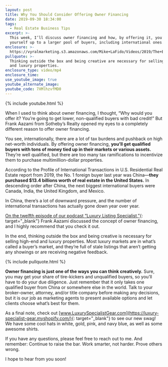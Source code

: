 ```yaml
---
layout: post
title: Why You Should Consider Offering Owner Financing
date: 2019-09-30 18:34:00
tags:
  - Real Estate Business Tips
excerpt: >-
  This week, I’ll discuss owner financing and how, by offering it, you’ll open
  yourself up to a larger pool of buyers, including international ones.
enclosure: >-
  https://vyralmarketing.s3.amazonaws.com/Mike+LaFido/Videos/2019/The+Benefits+Of+Owner+Financing+_+Luxury+Listing+Specialist.mp4
pullquote: >-
  Thinking outside the box and being creative are necessary for selling high-end
  and luxury properties.
enclosure_type: video/mp4
enclosure_time:
use_youtube_image: true
youtube_alternate_image:
youtube_code: 7XMlhzvfMD0
---
```


{% include youtube.html %}

When I used to think about owner financing, I thought, “Why would you offer it? You’re going to get lower, non-qualified buyers with bad credit\!” But Frank Aazami from Sotheby’s Realty opened my eyes to a completely different reason to offer owner financing.

You see, internationally, there are a lot of tax burdens and pushback on high net-worth individuals. By offering owner financing, **you’ll get qualified buyers with tons of money tied up in their markets or various assets.** They’re well qualified, but there are too many tax ramifications to incentivize them to purchase multimillion-dollar properties.

According to the Profile of International Transactions in U.S. Residential Real Estate report from 2019, the No. 1 foreign buyer last year was China—**they purchased $13.4 billions worth of real estate in the United States.** In descending order after China, the next biggest international buyers were Canada, India, the United Kingdom, and Mexico.

In China, there’s a lot of downward pressure, and the number of international transactions has actually gone down year over year.

[On the twelfth episode of our podcast “Luxury Listing Specialist,”](https://luxurylisting.podbean.com/e/creative-financing-in-luxury-real-estate-wfrank-aazami/){: target="_blank"} Frank Aazami discussed the concept of owner financing, and I highly recommend that you check it out.

In the end, thinking outside the box and being creative is necessary for selling high-end and luxury properties. Most luxury markets are in what’s called a buyer’s market, and they’re full of stale listings that aren’t getting any showings or are receiving negative feedback.&nbsp;

{% include pullquote.html %}

**Owner financing is just one of the ways you can think creatively.** Sure, you may get your share of tire-kickers and unqualified buyers, so you’ll have to do your due diligence. Just remember that it only takes one qualified buyer from China or somewhere else in the world. Talk to your broker-owner, attorney, and/or title company before making any decisions, but it is our job as marketing agents to present available options and let clients choose what’s best for them.

As a final note, check out [www.LuxurySpecialistGear.com](https://luxury-specialist-gear.myshopify.com/){: target="_blank"} to see our new swag\! We have some cool hats in white, gold, pink, and navy blue, as well as some awesome shirts.

If you have any questions, please feel free to reach out to me. And remember: Continue to raise the bar. Work smarter, not harder. Prove others wrong.

I hope to hear from you soon\!<br>&nbsp;

&nbsp;